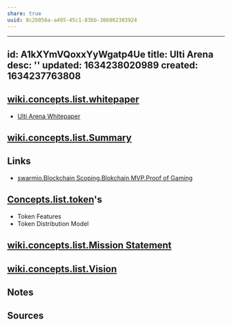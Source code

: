 ```yaml
---
share: true
uuid: 8c2b056a-a495-45c1-83bb-366062383924
---
```

---
id: A1kXYmVQoxxYyWgatp4Ue
title: Ulti Arena
desc: ''
updated: 1634238020989
created: 1634237763808
---

## [wiki.concepts.list.whitepaper](/undefined)

* [Ulti Arena Whitepaper](https://ultiarena.com/wp-content/uploads/2021/05/Ulti-Arena-Whitepaper.pdf)

## [wiki.concepts.list.Summary](/undefined)

## Links

* [swarmio.Blockchain Scoping.Blokchain MVP.Proof of Gaming](/undefined)

## [Concepts.list.token](/undefined)'s

* Token Features
* Token Distribution Model

## [wiki.concepts.list.Mission Statement](/undefined)

## [wiki.concepts.list.Vision](/undefined)

## Notes

## Sources
